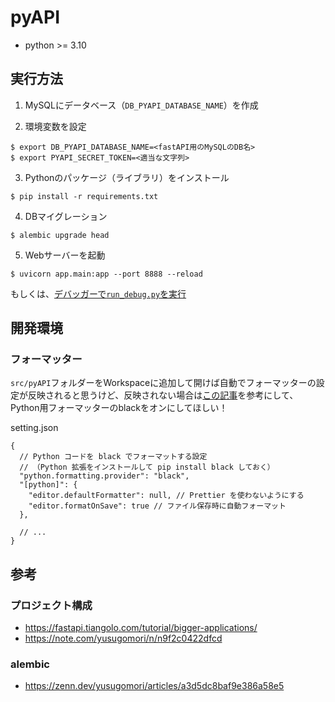 # pyAPI

- python >= 3.10


## 実行方法
1. MySQLにデータベース（`DB_PYAPI_DATABASE_NAME`）を作成

2. 環境変数を設定
```
$ export DB_PYAPI_DATABASE_NAME=<fastAPI用のMySQLのDB名>
$ export PYAPI_SECRET_TOKEN=<適当な文字列>
```

3. Pythonのパッケージ（ライブラリ）をインストール
```
$ pip install -r requirements.txt
```

4. DBマイグレーション
```
$ alembic upgrade head
```

5. Webサーバーを起動
```
$ uvicorn app.main:app --port 8888 --reload
```
もしくは、[デバッガーで`run_debug.py`を実行](https://fastapi.tiangolo.com/ja/tutorial/debugging/)


## 開発環境

### フォーマッター
`src/pyAPI`フォルダーをWorkspaceに追加して開けば自動でフォーマッターの設定が反映されると思うけど、反映されない場合は[この記事](https://maku.blog/p/4oybku6/)を参考にして、Python用フォーマッターのblackをオンにしてほしい！

setting.json
```
{
  // Python コードを black でフォーマットする設定
  // （Python 拡張をインストールして pip install black しておく）
  "python.formatting.provider": "black",
  "[python]": {
    "editor.defaultFormatter": null, // Prettier を使わないようにする
    "editor.formatOnSave": true // ファイル保存時に自動フォーマット
  },

  // ...
}
```


## 参考

### プロジェクト構成
- https://fastapi.tiangolo.com/tutorial/bigger-applications/
- https://note.com/yusugomori/n/n9f2c0422dfcd

### alembic
- https://zenn.dev/yusugomori/articles/a3d5dc8baf9e386a58e5
